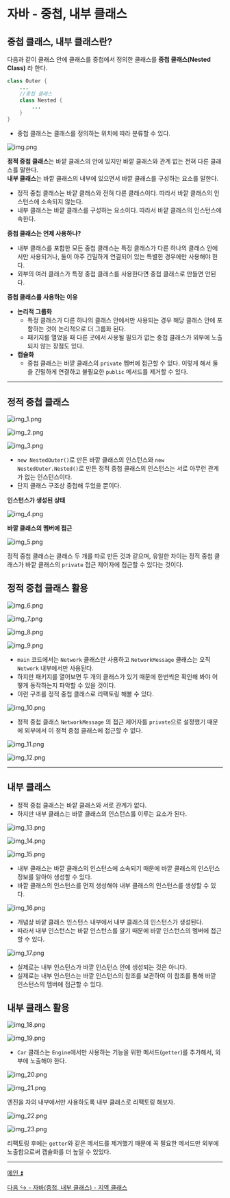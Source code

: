 # 자바 - 중첩, 내부 클래스

## 중첩 클래스, 내부 클래스란?

다음과 같이 클래스 안에 클래스를 중첩에서 정의한 클래스를 **중첩 클래스(Nested Class)** 라 한다.

```java
class Outer {
    ...
    //중첩 클래스 
    class Nested {
        ... 
    }
}
```

- 중첩 클래스는 클래스를 정의하는 위치에 따라 분류할 수 있다.

![img.png](image/img.png)

**정적 중첩 클래스**는 바깥 클래스의 안에 있지만 바깥 클래스와 관계 없는 전혀 다른 클래스를 말한다.<br>
**내부 클래스**는 바깥 클래스의 내부에 있으면서 바깥 클래스를 구성하는 요소를 말한다.

- 정적 중첩 클래스는 바깥 클래스와 전혀 다른 클래스이다. 따라서 바깥 클래스의 인스턴스에 소속되지 않는다.
- 내부 클래스는 바깥 클래스를 구성하는 요소이다. 따라서 바깥 클래스의 인스턴스에 속한다.

**중첩 클래스는 언제 사용하나?**
- 내부 클래스를 포함한 모든 중첩 클래스는 특정 클래스가 다른 하나의 클래스 안에서만 사용되거나, 둘이 아주 긴밀하게 연결되어 있는 특별한 경우에만 사용해야 한다.
- 외부의 여러 클래스가 특정 중첩 클래스를 사용한다면 중첩 클래스로 만들면 안된다.

**중첩 클래스를 사용하는 이유**
- **논리적 그룹화** 
  - 특정 클래스가 다른 하나의 클래스 안에서만 사용되는 경우 해당 클래스 안에 포함하는 것이 논리적으로 더 그룹화 된다.
  - 패키지를 열었을 때 다른 곳에서 사용될 필요가 없는 중첩 클래스가 외부에 노출되지 않는 장점도 있다.
- **캡슐화**
  - 중첩 클래스는 바깥 클래스의 `private` 멤버에 접근할 수 있다. 이렇게 해서 둘을 긴밀하게 연결하고 불필요한 `public` 메서드를 제거할 수 있다.

---

## 정적 중첩 클래스

![img_1.png](image/img_1.png)

![img_2.png](image/img_2.png)

![img_3.png](image/img_3.png)

- `new NestedOuter()`로 만든 바깥 클래스의 인스턴스와 `new NestedOuter.Nested()`로 만든 정적 중첩 클래스의 인스턴스는 서로 아무런 관계가 없는 인스턴스이다.
- 단지 클래스 구조상 중첩해 두었을 뿐이다.

**인스턴스가 생성된 상태**

![img_4.png](image/img_4.png)

**바깥 클래스의 멤버에 접근**

![img_5.png](image/img_5.png)

정적 중첩 클래스는 클래스 두 개를 따로 만든 것과 같으며, 유일한 차이는 정적 중첩 클래스가 바깥 클래스의 `private` 접근 제어자에 접근할 수 있다는 것이다.

## 정적 중첩 클래스 활용

![img_6.png](image/img_6.png)

![img_7.png](image/img_7.png)

![img_8.png](image/img_8.png)

![img_9.png](image/img_9.png)

- `main` 코드에서는 `Network` 클래스만 사용하고 `NetworkMessage` 클래스는 오직 `Network` 내부에서만 사용된다.
- 하지만 패키지를 열어보면 두 개의 클래스가 있기 때문에 한번씩은 확인해 봐야 어떻게 동작하는지 파악할 수 있을 것이다.
- 이런 구조를 정적 중첩 클래스로 리팩토링 해볼 수 있다.

![img_10.png](image/img_10.png)

- 정적 중첩 클래스 `NetworkMessage` 의 접근 제어자를 `private`으로 설정했기 때문에 외부에서 이 정적 중첩 클래스에 접근할 수 없다.

![img_11.png](image/img_11.png)

![img_12.png](image/img_12.png)

---

## 내부 클래스

- 정적 중첩 클래스는 바깥 클래스와 서로 관계가 없다.
- 하지만 내부 클래스는 바깥 클래스의 인스턴스를 이루는 요소가 된다.

![img_13.png](image/img_13.png)

![img_14.png](image/img_14.png)

![img_15.png](image/img_15.png)

- 내부 클래스는 바깥 클래스의 인스턴스에 소속되기 때문에 바깥 클래스의 인스턴스 정보를 알아야 생성할 수 있다.
- 바깥 클래스의 인스턴스를 먼저 생성해야 내부 클래스의 인스턴스를 생성할 수 있다.

![img_16.png](image/img_16.png)

- 개념상 바깥 클래스 인스턴스 내부에서 내부 클래스의 인스턴스가 생성된다.
- 따라서 내부 인스턴스는 바깥 인스턴스를 알기 때문에 바깥 인스턴스의 멤버에 접근할 수 있다.

![img_17.png](image/img_17.png)

- 실제로는 내부 인스턴스가 바깥 인스턴스 안에 생성되는 것은 아니다.
- 실제로는 내부 인스턴스는 바깥 인스턴스의 참조를 보관하여 이 참조를 통해 바깥 인스턴스의 멤버에 접근할 수 있다.

## 내부 클래스 활용

![img_18.png](image/img_18.png)

![img_19.png](image/img_19.png)

- `Car` 클래스는 `Engine`에서만 사용하는 기능을 위한 메서드(`getter`)를 추가해서, 외부에 노출해야 한다.

![img_20.png](image/img_20.png)

![img_21.png](image/img_21.png)

엔진을 차의 내부에서만 사용하도록 내부 클래스로 리팩토링 해보자.

![img_22.png](image/img_22.png)

![img_23.png](image/img_23.png)

리팩토링 후에는 `getter`와 같은 메서드를 제거했기 때문에 꼭 필요한 메서드만 외부에 노출함으로써 캡슐화를 더 높일 수 있었다.

---

[메인 ⏫](https://github.com/genesis12345678/TIL/blob/main/Java/mid_1/Main.md)

[다음 ↪️ - 자바(중첩, 내부 클래스) - 지역 클래스]()